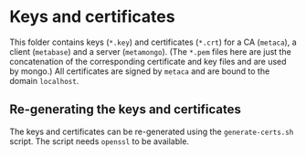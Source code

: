 # Keys and certificates

This folder contains keys (`*.key`) and certificates (`*.crt`) for a CA
(`metaca`), a client (`metabase`) and a server (`metamongo`). (The `*.pem` files
here are just the concatenation of the corresponding certificate and key files
and are used by mongo.) All certificates are signed by `metaca` and are bound to
the domain `localhost`.

## Re-generating the keys and certificates

The keys and certificates can be re-generated using the `generate-certs.sh`
script. The script needs `openssl` to be available.
